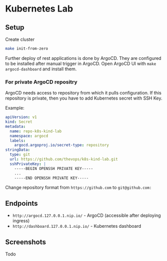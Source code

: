 # Kubernetes Lab

## Setup

Create cluster
```bash
make init-from-zero
```

Further deploy of rest applications is done by ArgoCD. They are configured to be installed after manual trigger in ArgoCD. Open ArgoCD UI with `make argocd-dashboard` and install them.


### For private ArgoCD repositry
ArgoCD needs access to repository from which it pulls configuration. If this repository is private, then you have to add Kubernetes secret with SSH Key.

Example:
```yaml
apiVersion: v1
kind: Secret
metadata:
  name: repo-k8s-kind-lab
  namespace: argocd
  labels:
    argocd.argoproj.io/secret-type: repository
stringData:
  type: git
  url: https://github.com/thevops/k8s-kind-lab.git
  sshPrivateKey: |
    -----BEGIN OPENSSH PRIVATE KEY-----
    ...
    -----END OPENSSH PRIVATE KEY-----
```

Change repository format from `https://github.com` to `git@github.com:`


## Endpoints

- `http://argocd.127.0.0.1.nip.io/` - ArgoCD (accessible after deploying ingress)
- `http://dashboard.127.0.0.1.nip.io/` - Kubernetes dashboard

## Screenshots

Todo
